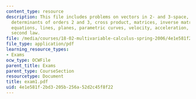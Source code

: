 ```yaml
---
content_type: resource
description: This file includes problems on vectors in 2- and 3-space, dot product,
  determinants of orders 2 and 3, cross product, matrices, inverse matrices, linear
  equations, lines, planes, parametric curves, velocity, acceleration, and Kepler's
  second law.
file: /media/courses/18-02-multivariable-calculus-spring-2006/4e1e581f2bd3205b256a52d2c45f8f22_exam1.pdf
file_type: application/pdf
learning_resource_types:
- Exams
ocw_type: OCWFile
parent_title: Exams
parent_type: CourseSection
resourcetype: Document
title: exam1.pdf
uid: 4e1e581f-2bd3-205b-256a-52d2c45f8f22
---
```

